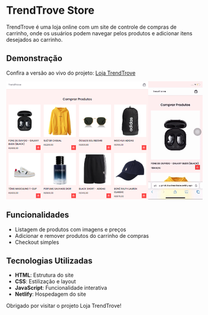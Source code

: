 # TrendTrove Store

TrendTrove é uma loja online com um site de controle de compras de carrinho, onde os usuários podem navegar pelos produtos e adicionar itens desejados ao carrinho.

## Demonstração

Confira a versão ao vivo do projeto: [Loja TrendTrove](https://produtos-trendtrove.netlify.app/)

<div style="display: flex; justify-content: space-around;">
  <img src="assets/images/Layout_TrendTrove.png" alt="Captura de Tela do Projeto" width="400" height="316"">
  <img src="assets/layout.gif" alt="GIF de Tela de Exibição" width="146" height="316">
</div>

## Funcionalidades

- Listagem de produtos com imagens e preços
- Adicionar e remover produtos do carrinho de compras
- Checkout simples

## Tecnologias Utilizadas

- **HTML**: Estrutura do site
- **CSS**: Estilização e layout
- **JavaScript**: Funcionalidade interativa
- **Netlify**: Hospedagem do site


Obrigado por visitar o projeto Loja TrendTrove!





